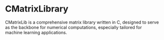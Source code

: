 # CMatrixLibrary
CMatrixLib is a comprehensive matrix library written in C, designed to serve as the backbone for numerical computations, especially tailored for machine learning applications.
